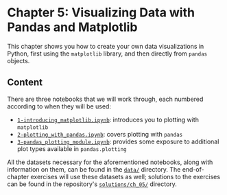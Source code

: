 # Chapter 5: Visualizing Data with Pandas and Matplotlib

This chapter shows you how to create your own data visualizations in Python, first using the `matplotlib` library, and then directly from `pandas` objects.

## Content

There are three notebooks that we will work through, each numbered according to when they will be used:

- [`1-introducing_matplotlib.ipynb`](./1-introducing_matplotlib.ipynb): introduces you to plotting with `matplotlib`
- [`2-plotting_with_pandas.ipynb`](./2-plotting_with_pandas.ipynb): covers plotting with `pandas`
- [`3-pandas_plotting_module.ipynb`](./3-pandas_plotting_module.ipynb): provides some exposure to additional plot types available in `pandas.plotting`

All the datasets necessary for the aforementioned notebooks, along with information on them, can be found in the [`data/`](./data) directory. The end-of-chapter exercises will use these datasets as well; solutions to the exercises can be found in the repository's [`solutions/ch_05/`](../solutions/ch_05) directory.

